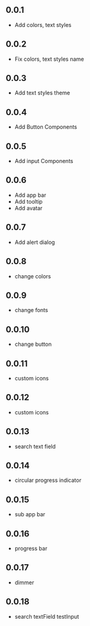## 0.0.1

* Add colors, text styles

## 0.0.2

* Fix colors, text styles name

## 0.0.3

* Add text styles theme

## 0.0.4

* Add Button Components

## 0.0.5

* Add input Components

## 0.0.6

* Add app bar
* Add tooltip
* Add avatar

## 0.0.7

* Add alert dialog

## 0.0.8

* change colors

## 0.0.9

* change fonts

## 0.0.10

* change button

## 0.0.11

* custom icons

## 0.0.12

* custom icons

## 0.0.13

* search text field

## 0.0.14

* circular progress indicator

## 0.0.15

* sub app bar

## 0.0.16

* progress bar

## 0.0.17

* dimmer

## 0.0.18

* search textField testInput